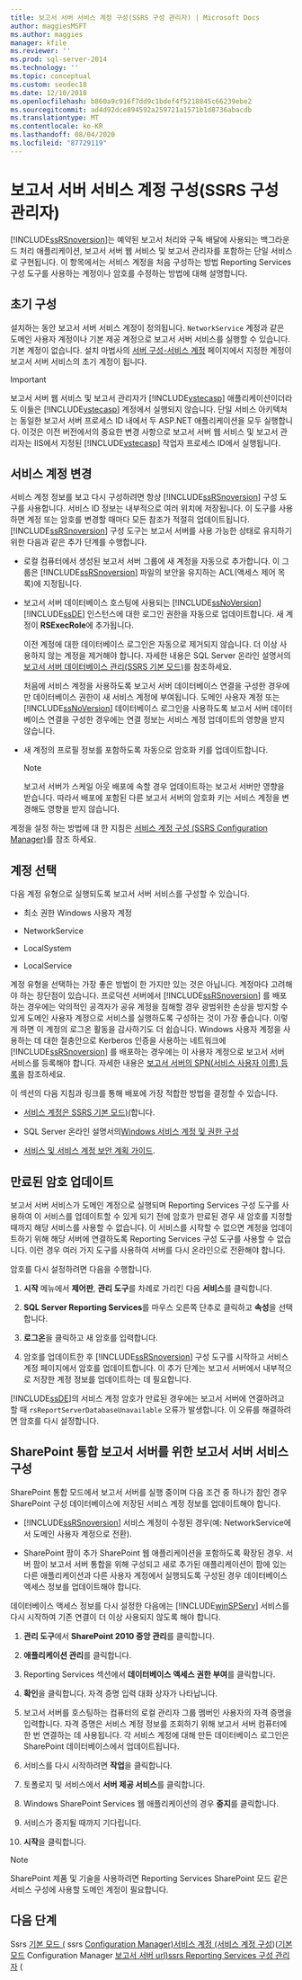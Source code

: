 ```yaml
---
title: 보고서 서버 서비스 계정 구성(SSRS 구성 관리자) | Microsoft Docs
author: maggiesMSFT
ms.author: maggies
manager: kfile
ms.reviewer: ''
ms.prod: sql-server-2014
ms.technology: ''
ms.topic: conceptual
ms.custom: seodec18
ms.date: 12/10/2018
ms.openlocfilehash: b860a9c916f7dd9c1bdef4f5218845c66239ebe2
ms.sourcegitcommit: ad4d92dce894592a259721a1571b1d8736abacdb
ms.translationtype: MT
ms.contentlocale: ko-KR
ms.lasthandoff: 08/04/2020
ms.locfileid: "87729119"
---
```

# <a name="configure-the-report-server-service-account-ssrs-configuration-manager"></a>보고서 서버 서비스 계정 구성(SSRS 구성 관리자)

  [!INCLUDE[ssRSnoversion](../../includes/ssrsnoversion-md.md)]는 예약된 보고서 처리와 구독 배달에 사용되는 백그라운드 처리 애플리케이션, 보고서 서버 웹 서비스 및 보고서 관리자를 포함하는 단일 서비스로 구현됩니다. 이 항목에서는 서비스 계정을 처음 구성하는 방법 Reporting Services 구성 도구를 사용하는 계정이나 암호를 수정하는 방법에 대해 설명합니다.  
  
## <a name="initial-configuration"></a>초기 구성

 설치하는 동안 보고서 서버 서비스 계정이 정의됩니다. `NetworkService` 계정과 같은 도메인 사용자 계정이나 기본 제공 계정으로 보고서 서버 서비스를 실행할 수 있습니다. 기본 계정이 없습니다. 설치 마법사의 [서버 구성-서비스 계정](../../sql-server/install/server-configuration-service-accounts.md) 페이지에서 지정한 계정이 보고서 서버 서비스의 초기 계정이 됩니다.  
  
> [!IMPORTANT]
> 보고서 서버 웹 서비스 및 보고서 관리자가 [!INCLUDE[vstecasp](../../includes/vstecasp-md.md)] 애플리케이션이더라도 이들은 [!INCLUDE[vstecasp](../../includes/vstecasp-md.md)] 계정에서 실행되지 않습니다. 단일 서비스 아키텍처는 동일한 보고서 서버 프로세스 ID 내에서 두 ASP.NET 애플리케이션을 모두 실행합니다. 이것은 이전 버전에서의 중요한 변경 사항으로 보고서 서버 웹 서비스 및 보고서 관리자는 IIS에서 지정된 [!INCLUDE[vstecasp](../../includes/vstecasp-md.md)] 작업자 프로세스 ID에서 실행됩니다.
  
## <a name="changing-the-service-account"></a>서비스 계정 변경

 서비스 계정 정보를 보고 다시 구성하려면 항상 [!INCLUDE[ssRSnoversion](../../includes/ssrsnoversion-md.md)] 구성 도구를 사용합니다. 서비스 ID 정보는 내부적으로 여러 위치에 저장됩니다. 이 도구를 사용하면 계정 또는 암호를 변경할 때마다 모든 참조가 적절히 업데이트됩니다. [!INCLUDE[ssRSnoversion](../../includes/ssrsnoversion-md.md)] 구성 도구는 보고서 서버를 사용 가능한 상태로 유지하기 위한 다음과 같은 추가 단계를 수행합니다.  
  
- 로컬 컴퓨터에서 생성된 보고서 서버 그룹에 새 계정을 자동으로 추가합니다. 이 그룹은 [!INCLUDE[ssRSnoversion](../../includes/ssrsnoversion-md.md)] 파일의 보안을 유지하는 ACL(액세스 제어 목록)에 지정됩니다.  
  
- 보고서 서버 데이터베이스 호스팅에 사용되는 [!INCLUDE[ssNoVersion](../../includes/ssnoversion-md.md)] [!INCLUDE[ssDE](../../includes/ssde-md.md)] 인스턴스에 대한 로그인 권한을 자동으로 업데이트합니다. 새 계정이 **RSExecRole**에 추가됩니다.  
  
     이전 계정에 대한 데이터베이스 로그인은 자동으로 제거되지 않습니다. 더 이상 사용하지 않는 계정을 제거해야 합니다. 자세한 내용은 SQL Server 온라인 설명서의 [보고서 서버 데이터베이스 관리&#40;SSRS 기본 모드&#41;](../report-server/report-server-database-ssrs-native-mode.md)를 참조하세요.  
  
     처음에 서비스 계정을 사용하도록 보고서 서버 데이터베이스 연결을 구성한 경우에만 데이터베이스 권한이 새 서비스 계정에 부여됩니다. 도메인 사용자 계정 또는 [!INCLUDE[ssNoVersion](../../includes/ssnoversion-md.md)] 데이터베이스 로그인을 사용하도록 보고서 서버 데이터베이스 연결을 구성한 경우에는 연결 정보는 서비스 계정 업데이트의 영향을 받지 않습니다.  
  
- 새 계정의 프로필 정보를 포함하도록 자동으로 암호화 키를 업데이트합니다.  
  
    > [!NOTE]  
    > 보고서 서버가 스케일 아웃 배포에 속할 경우 업데이트하는 보고서 서버만 영향을 받습니다. 따라서 배포에 포함된 다른 보고서 서버의 암호화 키는 서비스 계정을 변경해도 영향을 받지 않습니다.  
  
 계정을 설정 하는 방법에 대 한 지침은 [서비스 계정 구성 &#40;SSRS Configuration Manager&#41;](../../sql-server/install/configure-a-service-account-ssrs-configuration-manager.md)를 참조 하세요.  
  
## <a name="choosing-an-account"></a>계정 선택

 다음 계정 유형으로 실행되도록 보고서 서버 서비스를 구성할 수 있습니다.  
  
- 최소 권한 Windows 사용자 계정  
  
- NetworkService  
  
- LocalSystem  
  
- LocalService  
  
 계정 유형을 선택하는 가장 좋은 방법이 한 가지만 있는 것은 아닙니다. 계정마다 고려해야 하는 장단점이 있습니다. 프로덕션 서버에서 [!INCLUDE[ssRSnoversion](../../includes/ssrsnoversion-md.md)] 를 배포하는 경우에는 악의적인 공격자가 공유 계정을 침해할 경우 광범위한 손상을 방지할 수 있게 도메인 사용자 계정으로 서비스를 실행하도록 구성하는 것이 가장 좋습니다. 이렇게 하면 이 계정의 로그온 활동을 감사하기도 더 쉽습니다. Windows 사용자 계정을 사용하는 데 대한 절충안으로 Kerberos 인증을 사용하는 네트워크에 [!INCLUDE[ssRSnoversion](../../includes/ssrsnoversion-md.md)] 를 배포하는 경우에는 이 사용자 계정으로 보고서 서버 서비스를 등록해야 합니다. 자세한 내용은 [보고서 서버의 SPN&#40;서비스 사용자 이름&#41; 등록](../report-server/register-a-service-principal-name-spn-for-a-report-server.md)을 참조하세요.  
  
 이 섹션의 다음 지침과 링크를 통해 배포에 가장 적합한 방법을 결정할 수 있습니다.  
  
- [서비스 계정은 SSRS 기본 모드&#41;&#40;](../../sql-server/install/service-account-ssrs-native-mode.md)합니다.  
  
- SQL Server 온라인 설명서의[Windows 서비스 계정 및 권한 구성](../../database-engine/configure-windows/configure-windows-service-accounts-and-permissions.md)  
  
- [서비스 및 서비스 계정 보안 계획 가이드](http://usergroup.doubletake.com/file_cabinet/download/0x000021733).  
  
## <a name="updating-an-expired-password"></a>만료된 암호 업데이트

 보고서 서버 서비스가 도메인 계정으로 실행되며 Reporting Services 구성 도구를 사용하여 이 서비스를 업데이트할 수 있게 되기 전에 암호가 만료된 경우 새 암호를 지정할 때까지 해당 서비스를 사용할 수 없습니다. 이 서비스를 시작할 수 없으면 계정을 업데이트하기 위해 해당 서버에 연결하도록 Reporting Services 구성 도구를 사용할 수 없습니다. 이런 경우 여러 가지 도구를 사용하여 서버를 다시 온라인으로 전환해야 합니다.  
  
 암호를 다시 설정하려면 다음을 수행합니다.  
  
1. **시작** 메뉴에서 **제어판**, **관리 도구**를 차례로 가리킨 다음 **서비스**를 클릭합니다.  
  
2. **SQL Server Reporting Services**를 마우스 오른쪽 단추로 클릭하고 **속성**을 선택합니다.  
  
3. **로그온**을 클릭하고 새 암호를 입력합니다.  
  
4. 암호를 업데이트한 후 [!INCLUDE[ssRSnoversion](../../includes/ssrsnoversion-md.md)] 구성 도구를 시작하고 서비스 계정 페이지에서 암호를 업데이트합니다. 이 추가 단계는 보고서 서버에서 내부적으로 저장한 계정 정보를 업데이트하는 데 필요합니다.  
  
 [!INCLUDE[ssDE](../../includes/ssde-md.md)]의 서비스 계정 암호가 만료된 경우에는 보고서 서버에 연결하려고 할 때 `rsReportServerDatabaseUnavailable` 오류가 발생합니다. 이 오류를 해결하려면 암호를 다시 설정합니다.  
  
## <a name="configuring-the-report-server-service-for-a-sharepoint-integrated-report-server"></a>SharePoint 통합 보고서 서버를 위한 보고서 서버 서비스 구성

 SharePoint 통합 모드에서 보고서 서버를 실행 중이며 다음 조건 중 하나가 참인 경우 SharePoint 구성 데이터베이스에 저장된 서비스 계정 정보를 업데이트해야 합니다.  
  
- [!INCLUDE[ssRSnoversion](../../includes/ssrsnoversion-md.md)] 서비스 계정이 수정된 경우(예: NetworkService에서 도메인 사용자 계정으로 전환).  
  
- SharePoint 팜이 추가 SharePoint 웹 애플리케이션을 포함하도록 확장된 경우. 서버 팜이 보고서 서버 통합을 위해 구성되고 새로 추가된 애플리케이션이 팜에 있는 다른 애플리케이션과 다른 사용자 계정에서 실행되도록 구성된 경우 데이터베이스 액세스 정보를 업데이트해야 합니다.  
  
 데이터베이스 액세스 정보를 다시 설정한 다음에는 [!INCLUDE[winSPServ](../../includes/winspserv-md.md)] 서비스를 다시 시작하여 기존 연결이 더 이상 사용되지 않도록 해야 합니다.  
  
1. **관리 도구**에서 **SharePoint 2010 중앙 관리**를 클릭합니다.  
  
2. **애플리케이션 관리**를 클릭합니다.  
  
3. Reporting Services 섹션에서 **데이터베이스 액세스 권한 부여**를 클릭합니다.  
  
4. **확인**을 클릭합니다. 자격 증명 입력 대화 상자가 나타납니다.  
  
5. 보고서 서버를 호스팅하는 컴퓨터의 로컬 관리자 그룹 멤버인 사용자의 자격 증명을 입력합니다. 자격 증명은 서비스 계정 정보를 조회하기 위해 보고서 서버 컴퓨터에 한 번 연결하는 데 사용됩니다. 각 서비스 계정에 대해 만든 데이터베이스 로그인은 SharePoint 데이터베이스에서 업데이트됩니다.  
  
6. 서비스를 다시 시작하려면 **작업**을 클릭합니다.  
  
7. 토폴로지 및 서비스에서 **서버 제공 서비스**를 클릭합니다.  
  
8. Windows SharePoint Services 웹 애플리케이션의 경우 **중지**를 클릭합니다.  
  
9. 서비스가 중지될 때까지 기다립니다.  
  
10. **시작**을 클릭합니다.  
  
> [!NOTE]  
> SharePoint 제품 및 기술을 사용하려면 Reporting Services SharePoint 모드 같은 서비스 구성에 사용할 도메인 계정이 필요합니다.  
  
## <a name="next-steps"></a>다음 단계

 Ssrs [기본 모드 &#40;](../../sql-server/install/service-account-ssrs-native-mode.md) ssrs [Configuration Manager&#41;서비스 계정 &#40;서비스 계정 구성](../../sql-server/install/configure-a-service-account-ssrs-configuration-manager.md)&#41;&#40;[기본 모드](../../sql-server/install/reporting-services-configuration-manager-native-mode.md) Configuration Manager [보고서 서버 url&#41;ssrs Reporting Services 구성 관리자](configure-report-server-urls-ssrs-configuration-manager.md) &#40;
